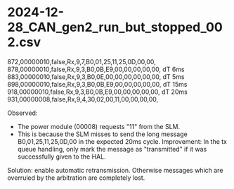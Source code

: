 # 2024-12-28_CAN_gen2_run_but_stopped_002.csv

872,00000010,false,Rx,9,7,B0,01,25,11,25,0D,00,00,
878,00000010,false,Rx,9,3,B0,0B,E9,00,00,00,00,00, dT 6ms
883,00000010,false,Rx,9,3,B0,0E,00,00,00,00,00,00, dT 5ms
898,00000010,false,Rx,9,3,B0,0B,E9,00,00,00,00,00, dT 15ms
918,00000010,false,Rx,9,3,B0,0B,E9,00,00,00,00,00, dT 20ms
931,00000008,false,Rx,9,4,30,02,00,11,00,00,00,00,

Observed:
- The power module (00008) requests "11" from the SLM.
- This is because the SLM misses to send the long message B0,01,25,11,25,0D,00 in the expected 20ms cycle.
Improvement: In the tx queue handling, only mark the
message as "transmitted" if it was successfully given to the HAL.

Solution: enable automatic retransmission. Otherwise messages which are
overruled by the arbitration are completely lost.
